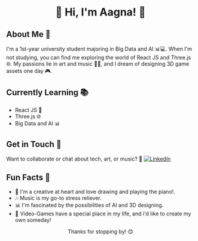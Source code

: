 <h1 align="center">👋 Hi, I'm Aagna! 🤖</h1>

<h2 align="left">About Me 🤔</h2>

<p align="left">
  I'm a 1st-year university student majoring in Big Data and AI 📊💻. When I'm not studying, you can find me exploring the world of React JS and Three.js 🌐. My passions lie in art and music 🎨🎶, and I dream of designing 3D game assets one day 🎮.
</p>

<h2 align="left">Currently Learning 📚</h2>

<ul align="left">
  <li>React JS 🚀</li>
  <li>Three.js 🌐</li>
  <li>Big Data and AI 📊</li>
</ul>

<h2 align="left">Get in Touch 📲</h2>

<p align="left">
  Want to collaborate or chat about tech, art, or music? 🤝
  <a href="https://www.linkedin.com/in/aagna-samhita-019525249/">
    <img src="https://img.shields.io/badge/LinkedIn-0077B5?style=for-the-badge&logo=linkedin&logoColor=white" alt="LinkedIn">
  </a>
</p>

<h2 align="left">Fun Facts 🎉</h2>

<ul align="left">
  <li>🎨 I'm a creative at heart and love drawing and playing the piano!.</li>
  <li>🎶 Music is my go-to stress reliever.</li>
  <li>📊 I'm fascinated by the possibilities of AI and 3D designing.</li>
  <li>🚀 Video-Games have a special place in my life, and i'd like to create my own someday! </li>
</ul>

<p align="center">
  Thanks for stopping by! 😊
</p>
